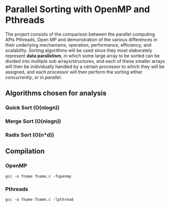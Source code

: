 # Parallel Sorting with OpenMP and Pthreads
The project consists of the comparison between the parallel computing APIs Pthreads, Open MP and demonstration of the various differences in their underlying mechanisms, operation, performance, efficiency, and scalability. Sorting algorithms will be used since they most elaborately represent **data parallelism**, in which some large array to be sorted can be divided into multiple sub arrays/structures, and each of these smaller arrays will then be individually handled by a certain processor to which they will be assigned, and each processor will then perform the sorting either _concurrently_, or in _parallel_.
## Algorithms chosen for analysis
### Quick Sort (O(nlogn))
### Merge Sort (O(nlogn))
### Radix Sort (O(n*d))
## Compilation
### OpenMP
`gcc -o fname fname.c -fopenmp `
### Pthreads
`gcc -o fname fname.c -lpthread `
